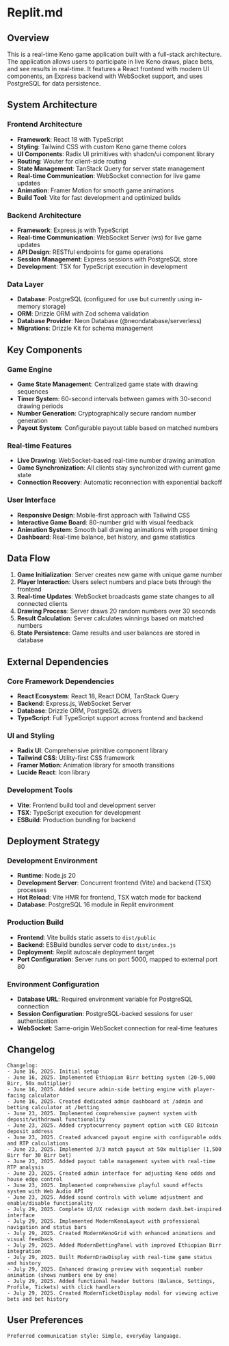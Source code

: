 # Replit.md

## Overview

This is a real-time Keno game application built with a full-stack architecture. The application allows users to participate in live Keno draws, place bets, and see results in real-time. It features a React frontend with modern UI components, an Express backend with WebSocket support, and uses PostgreSQL for data persistence.

## System Architecture

### Frontend Architecture
- **Framework**: React 18 with TypeScript
- **Styling**: Tailwind CSS with custom Keno game theme colors
- **UI Components**: Radix UI primitives with shadcn/ui component library
- **Routing**: Wouter for client-side routing
- **State Management**: TanStack Query for server state management
- **Real-time Communication**: WebSocket connection for live game updates
- **Animation**: Framer Motion for smooth game animations
- **Build Tool**: Vite for fast development and optimized builds

### Backend Architecture
- **Framework**: Express.js with TypeScript
- **Real-time Communication**: WebSocket Server (ws) for live game updates
- **API Design**: RESTful endpoints for game operations
- **Session Management**: Express sessions with PostgreSQL store
- **Development**: TSX for TypeScript execution in development

### Data Layer
- **Database**: PostgreSQL (configured for use but currently using in-memory storage)
- **ORM**: Drizzle ORM with Zod schema validation
- **Database Provider**: Neon Database (@neondatabase/serverless)
- **Migrations**: Drizzle Kit for schema management

## Key Components

### Game Engine
- **Game State Management**: Centralized game state with drawing sequences
- **Timer System**: 60-second intervals between games with 30-second drawing periods
- **Number Generation**: Cryptographically secure random number generation
- **Payout System**: Configurable payout table based on matched numbers

### Real-time Features
- **Live Drawing**: WebSocket-based real-time number drawing animation
- **Game Synchronization**: All clients stay synchronized with current game state
- **Connection Recovery**: Automatic reconnection with exponential backoff

### User Interface
- **Responsive Design**: Mobile-first approach with Tailwind CSS
- **Interactive Game Board**: 80-number grid with visual feedback
- **Animation System**: Smooth ball drawing animations with proper timing
- **Dashboard**: Real-time balance, bet history, and game statistics

## Data Flow

1. **Game Initialization**: Server creates new game with unique game number
2. **Player Interaction**: Users select numbers and place bets through the frontend
3. **Real-time Updates**: WebSocket broadcasts game state changes to all connected clients
4. **Drawing Process**: Server draws 20 random numbers over 30 seconds
5. **Result Calculation**: Server calculates winnings based on matched numbers
6. **State Persistence**: Game results and user balances are stored in database

## External Dependencies

### Core Framework Dependencies
- **React Ecosystem**: React 18, React DOM, TanStack Query
- **Backend**: Express.js, WebSocket Server
- **Database**: Drizzle ORM, PostgreSQL drivers
- **TypeScript**: Full TypeScript support across frontend and backend

### UI and Styling
- **Radix UI**: Comprehensive primitive component library
- **Tailwind CSS**: Utility-first CSS framework
- **Framer Motion**: Animation library for smooth transitions
- **Lucide React**: Icon library

### Development Tools
- **Vite**: Frontend build tool and development server
- **TSX**: TypeScript execution for development
- **ESBuild**: Production bundling for backend

## Deployment Strategy

### Development Environment
- **Runtime**: Node.js 20
- **Development Server**: Concurrent frontend (Vite) and backend (TSX) processes
- **Hot Reload**: Vite HMR for frontend, TSX watch mode for backend
- **Database**: PostgreSQL 16 module in Replit environment

### Production Build
- **Frontend**: Vite builds static assets to `dist/public`
- **Backend**: ESBuild bundles server code to `dist/index.js`
- **Deployment**: Replit autoscale deployment target
- **Port Configuration**: Server runs on port 5000, mapped to external port 80

### Environment Configuration
- **Database URL**: Required environment variable for PostgreSQL connection
- **Session Configuration**: PostgreSQL-backed sessions for user authentication
- **WebSocket**: Same-origin WebSocket connection for real-time features

## Changelog
```
Changelog:
- June 16, 2025. Initial setup
- June 16, 2025. Implemented Ethiopian Birr betting system (20-5,000 Birr, 50x multiplier)
- June 16, 2025. Added secure admin-side betting engine with player-facing calculator
- June 16, 2025. Created dedicated admin dashboard at /admin and betting calculator at /betting
- June 23, 2025. Implemented comprehensive payment system with deposit/withdrawal functionality
- June 23, 2025. Added cryptocurrency payment option with CEO Bitcoin deposit address
- June 23, 2025. Created advanced payout engine with configurable odds and RTP calculations
- June 23, 2025. Implemented 3/3 match payout at 50x multiplier (1,500 Birr for 30 Birr bet)
- June 23, 2025. Added payout table management system with real-time RTP analysis
- June 23, 2025. Created admin interface for adjusting Keno odds and house edge control
- June 23, 2025. Implemented comprehensive playful sound effects system with Web Audio API
- June 23, 2025. Added sound controls with volume adjustment and enable/disable functionality
- July 29, 2025. Complete UI/UX redesign with modern dash.bet-inspired interface
- July 29, 2025. Implemented ModernKenoLayout with professional navigation and status bars
- July 29, 2025. Created ModernKenoGrid with enhanced animations and visual feedback
- July 29, 2025. Added ModernBettingPanel with improved Ethiopian Birr integration
- July 29, 2025. Built ModernDrawDisplay with real-time game status and history
- July 29, 2025. Enhanced drawing preview with sequential number animation (shows numbers one by one)
- July 29, 2025. Added functional header buttons (Balance, Settings, Profile, Tickets) with click handlers
- July 29, 2025. Created ModernTicketDisplay modal for viewing active bets and bet history
```

## User Preferences
```
Preferred communication style: Simple, everyday language.
```